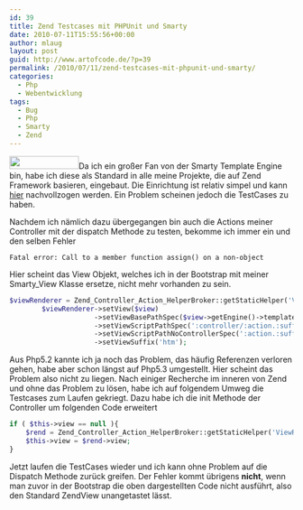 ```yaml
---
id: 39
title: Zend Testcases mit PHPUnit und Smarty
date: 2010-07-11T15:55:56+00:00
author: mlaug
layout: post
guid: http://www.artofcode.de/?p=39
permalink: /2010/07/11/zend-testcases-mit-phpunit-und-smarty/
categories:
  - Php
  - Webentwicklung
tags:
  - Bug
  - Php
  - Smarty
  - Zend
---
```

[<img class="alignleft size-full wp-image-43" title="logo_small" src="http://www.artofcode.de/wp-content/uploads/2010/07/logo_small.gif" alt="" width="123" height="23" />](http://www.artofcode.de/wp-content/uploads/2010/07/logo_small.gif)Da ich ein großer Fan von der Smarty Template Engine bin, habe ich diese als Standard in alle meine Projekte, die auf Zend Framework basieren, eingebaut. Die Einrichtung ist relativ simpel und kann <a title="Anleitung für Smarty im Zend Framework" href="http://devzone.zend.com/article/120" target="_blank" class="broken_link">hier</a> nachvollzogen werden. Ein Problem scheinen jedoch die TestCases zu haben.
  
<!--more-->


  
Nachdem ich nämlich dazu übergegangen bin auch die Actions meiner Controller mit der dispatch Methode zu testen, bekomme ich immer ein und den selben Fehler

```Fatal error: Call to a member function assign() on a non-object```

Hier scheint das View Objekt, welches ich in der Bootstrap mit meiner Smarty_View Klasse ersetze, nicht mehr vorhanden zu sein.

```php
$viewRenderer = Zend_Controller_Action_HelperBroker::getStaticHelper('ViewRenderer');
        $viewRenderer->setView($view)
                     ->setViewBasePathSpec($view->getEngine()->template_dir)
                     ->setViewScriptPathSpec(':controller/:action.:suffix')
                     ->setViewScriptPathNoControllerSpec(':action.:suffix')
                     ->setViewSuffix('htm');
```

Aus Php5.2 kannte ich ja noch das Problem, das häufig Referenzen verloren gehen, habe aber schon längst auf Php5.3 umgestellt. Hier scheint das Problem also nicht zu liegen. Nach einiger Recherche im inneren von Zend und ohne das Problem zu lösen, habe ich auf folgendem Umweg die Testcases zum Laufen gekriegt. Dazu habe ich die init Methode der Controller um folgenden Code erweitert

```php
if ( $this->view == null ){
    $rend = Zend_Controller_Action_HelperBroker::getStaticHelper('ViewRenderer');
    $this->view = $rend->view;
}
```

Jetzt laufen die TestCases wieder und ich kann ohne Problem auf die Dispatch Methode zurück greifen. Der Fehler kommt übrigens **nicht**, wenn man zuvor in der Bootstrap die oben dargestellten Code nicht ausführt, also den Standard ZendView unangetastet lässt.